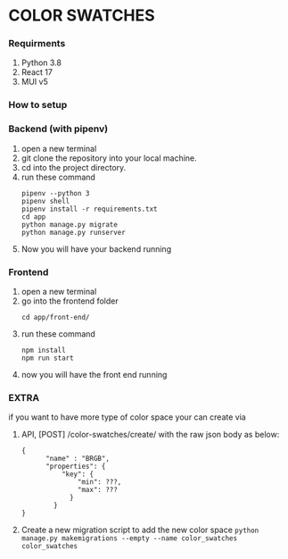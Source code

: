 # COLOR SWATCHES
### Requirments
1. Python 3.8
2. React 17
3. MUI v5

### How to setup
### Backend (with pipenv)
1. open a new terminal
2. git clone the repository into your local machine.
3. cd into the project directory.
4. run these command
    ```
    pipenv --python 3
	pipenv shell
	pipenv install -r requirements.txt
	cd app
	python manage.py migrate
	python manage.py runserver
	```
5. Now you will have your backend running

### Frontend
1. open a new terminal
2. go into the frontend folder
	```
    cd app/front-end/
    ```
3.  run these command
	```
    npm install
	npm run start
	```
4.  now you will have the front end running

### EXTRA
if you want to have more type of color space your can create via
1. API, [POST] /color-swatches/create/ with the raw json body as below:
    ```
	{
		  "name" : "BRGB",
		  "properties": {
			  "key": {
				  "min": ???,
				  "max": ???
				}
			}
	}
	```
3. Create a new migration script to add the new color space
   `python manage.py makemigrations --empty --name color_swatches color_swatches`